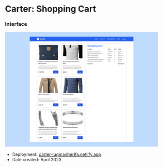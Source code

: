 # Carter: Shopping Cart

### Interface
![Interface](https://raw.githubusercontent.com/luqmanherifa/luqman-herifa-personal-portfolio-v2/main/public/works/carter.png)

- Deployment: [carter-luqmanherifa.netlify.app](https://carter-luqmanherifa.netlify.app)
- Date created: April 2023
